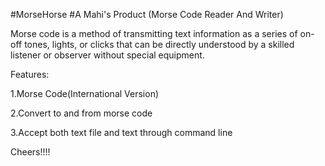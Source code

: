#MorseHorse
#A Mahi's Product
(Morse Code Reader And Writer)

Morse code is a method of transmitting text 
information as a series of on-off tones, 
lights, or clicks that can be directly understood 
by a skilled listener or observer without special equipment.


Features:

1.Morse Code(International Version)

2.Convert to and from morse code

3.Accept both text file and text through command line

Cheers!!!!
